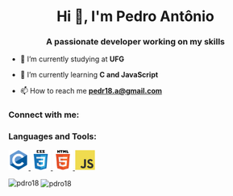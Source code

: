<h1 align="center">Hi 👋, I'm Pedro Antônio</h1>
<h3 align="center">A passionate developer working on my skills</h3>

- 🔭 I’m currently studying at **UFG**

- 🌱 I’m currently learning **C and JavaScript**

- 📫 How to reach me **pedr18.a@gmail.com**

<h3 align="left">Connect with me:</h3>
<p align="left">
</p>

<h3 align="left">Languages and Tools:</h3>
<p align="left"> <a href="https://www.cprogramming.com/" target="_blank" rel="noreferrer"> <img src="https://raw.githubusercontent.com/devicons/devicon/master/icons/c/c-original.svg" alt="c" width="40" height="40"/> </a> <a href="https://www.w3schools.com/css/" target="_blank" rel="noreferrer"> <img src="https://raw.githubusercontent.com/devicons/devicon/master/icons/css3/css3-original-wordmark.svg" alt="css3" width="40" height="40"/> </a> <a href="https://www.w3.org/html/" target="_blank" rel="noreferrer"> <img src="https://raw.githubusercontent.com/devicons/devicon/master/icons/html5/html5-original-wordmark.svg" alt="html5" width="40" height="40"/> </a> <a href="https://developer.mozilla.org/en-US/docs/Web/JavaScript" target="_blank" rel="noreferrer"> <img src="https://raw.githubusercontent.com/devicons/devicon/master/icons/javascript/javascript-original.svg" alt="javascript" width="40" height="40"/> </a> </p>

<p><img align="left" src="https://github-readme-stats.vercel.app/api/top-langs?username=pdro18&show_icons=true&locale=en&layout=compact" alt="pdro18" /></p>

<p>&nbsp;<img align="center" src="https://github-readme-stats.vercel.app/api?username=pdro18&show_icons=true&locale=en" alt="pdro18" /></p>
